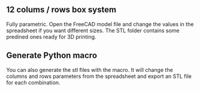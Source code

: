 ## 12 colums / rows box system

Fully parametric. Open the FreeCAD model file and change the values in the spreadsheet if you want different sizes. The STL folder contains some predined ones ready for 3D printing.

## Generate Python macro

You can also generate the stl files with the macro. It will change the columns and rows parameters from the spreadsheet and export an STL file for each combination.
